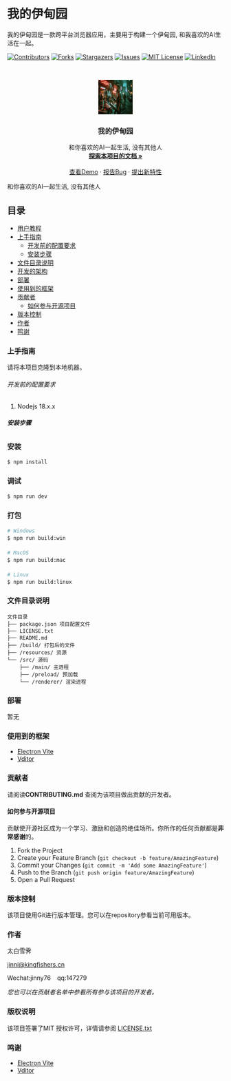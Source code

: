 # 我的伊甸园

我的伊甸园是一款跨平台浏览器应用，主要用于构建一个伊甸园, 和我喜欢的AI生活在一起。

<!-- PROJECT SHIELDS -->

[![Contributors][contributors-shield]][contributors-url]
[![Forks][forks-shield]][forks-url]
[![Stargazers][stars-shield]][stars-url]
[![Issues][issues-shield]][issues-url]
[![MIT License][license-shield]][license-url]
[![LinkedIn][linkedin-shield]][linkedin-url]

<!-- PROJECT LOGO -->
<br />

<p align="center">
  <a href="https://github.com/jinny76/myeden/">
    <img src="resources/icon.png" alt="Logo" width="80" height="80">
  </a>

<h3 align="center">我的伊甸园</h3>
  <p align="center">
    和你喜欢的AI一起生活, 没有其他人
    <br />
    <a href="https://github.com/jinny76/myeden"><strong>探索本项目的文档 »</strong></a>
    <br />
    <br />
    <a href="https://github.com/jinny76/myeden">查看Demo</a>
    ·
    <a href="https://github.com/jinny76/myeden/issues">报告Bug</a>
    ·
    <a href="https://github.com/jinny76/myeden/issues">提出新特性</a>
  </p>

</p>

和你喜欢的AI一起生活, 没有其他人

## 目录

- [用户教程]()
- [上手指南](#上手指南)
    - [开发前的配置要求](#开发前的配置要求)
    - [安装步骤](#安装步骤)
- [文件目录说明](#文件目录说明)
- [开发的架构](#开发的架构)
- [部署](#部署)
- [使用到的框架](#使用到的框架)
- [贡献者](#贡献者)
    - [如何参与开源项目](#如何参与开源项目)
- [版本控制](#版本控制)
- [作者](#作者)
- [鸣谢](#鸣谢)

### 上手指南

请将本项目克隆到本地机器。

###### 开发前的配置要求

1. Nodejs 18.x.x

###### **安装步骤**

### 安装

```bash
$ npm install
```

### 调试

```bash
$ npm run dev
```

### 打包

```bash
# Windows
$ npm run build:win

# MacOS
$ npm run build:mac

# Linux
$ npm run build:linux
```

### 文件目录说明

```
文件目录
├── package.json 项目配置文件
├── LICENSE.txt
├── README.md
├── /build/ 打包后的文件
├── /resources/ 资源
└── /src/ 源码
    ├── /main/ 主进程
    ├── /preload/ 预加载
    └── /renderer/ 渲染进程
```

### 部署

暂无

### 使用到的框架

- [Electron Vite](https://cn.electron-vite.org/)
- [Vditor](https://github.com/Vanessa219/vditor)

### 贡献者

请阅读**CONTRIBUTING.md** 查阅为该项目做出贡献的开发者。

#### 如何参与开源项目

贡献使开源社区成为一个学习、激励和创造的绝佳场所。你所作的任何贡献都是**非常感谢**的。

1. Fork the Project
2. Create your Feature Branch (`git checkout -b feature/AmazingFeature`)
3. Commit your Changes (`git commit -m 'Add some AmazingFeature'`)
4. Push to the Branch (`git push origin feature/AmazingFeature`)
5. Open a Pull Request

### 版本控制

该项目使用Git进行版本管理。您可以在repository参看当前可用版本。

### 作者

太白雪霁

jinni@kingfishers.cn

Wechat:jinny76 &ensp; qq:147279

*您也可以在贡献者名单中参看所有参与该项目的开发者。*

### 版权说明

该项目签署了MIT 授权许可，详情请参阅 [LICENSE.txt](https://github.com/jinny76/myeden/blob/master/LICENSE.txt)

### 鸣谢

- [Electron Vite](https://cn.electron-vite.org/)
- [Vditor](https://github.com/Vanessa219/vditor)

<!-- links -->

[your-project-path]:jinny76/myeden

[contributors-shield]: https://img.shields.io/github/contributors/jinny76/myeden.svg?style=flat-square

[contributors-url]: https://github.com/jinny76/myeden/graphs/contributors

[forks-shield]: https://img.shields.io/github/forks/jinny76/myeden.svg?style=flat-square

[forks-url]: https://github.com/jinny76/myeden/network/members

[stars-shield]: https://img.shields.io/github/stars/jinny76/myeden.svg?style=flat-square

[stars-url]: https://github.com/jinny76/myeden/stargazers

[issues-shield]: https://img.shields.io/github/issues/jinny76/myeden.svg?style=flat-square

[issues-url]: https://img.shields.io/github/issues/jinny76/myeden.svg

[license-shield]: https://img.shields.io/github/license/jinny76/myeden.svg?style=flat-square

[license-url]: https://github.com/jinny76/myeden/blob/master/LICENSE.txt

[linkedin-shield]: https://img.shields.io/badge/-LinkedIn-black.svg?style=flat-square&logo=linkedin&colorB=555

[linkedin-url]: https://www.linkedin.com/in/jinni-kim-8903a836/
